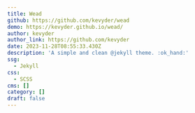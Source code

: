 ```yaml
---
title: Wead
github: https://github.com/kevyder/wead
demo: https://kevyder.github.io/wead/
author: kevyder
author_link: https://github.com/kevyder
date: 2023-11-28T08:55:33.430Z
description: 'A simple and clean @jekyll theme. :ok_hand:'
ssg:
  - Jekyll
css:
  - SCSS
cms: []
category: []
draft: false
---
```

